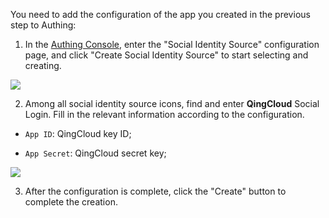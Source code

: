 <IntegrationDetailCard :title="`Fill in the QingCloud application configuration in ${$localeConfig.brandName}`">

You need to add the configuration of the app you created in the previous step to Authing:

1. In the [Authing Console](https://console.authing.cn/), enter the "Social Identity Source" configuration page, and click "Create Social Identity Source" to start selecting and creating.

<img src="~@imagesEnUs/connections/qingcloud/qingcloud_4.png" >

2. Among all social identity source icons, find and enter **QingCloud** Social Login. Fill in the relevant information according to the configuration.

  - `App ID`: QingCloud key ID;

  - `App Secret`: QingCloud secret key;

<img src="~@imagesEnUs/connections/qingcloud/qingcloud_5.png" >

3. After the configuration is complete, click the "Create" button to complete the creation.

</IntegrationDetailCard>

